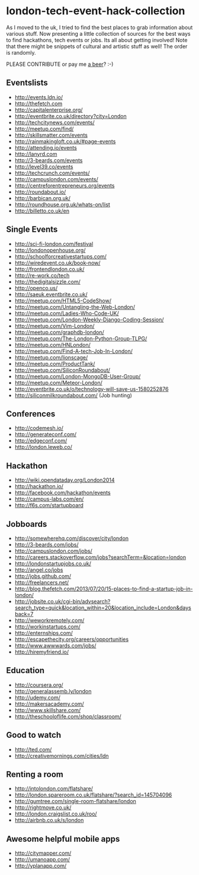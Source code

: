 london-tech-event-hack-collection
=================================

As I moved to the uk, I tried to find the best places to grab information about various stuff. Now presenting a little collection of sources for the best ways to find hackathons, tech events or jobs. Its all about getting involved! 
Note that there might be snippets of cultural and artistic stuff as well! The order is randomly.

PLEASE CONTRIBUTE or pay me [a beer](https://www.gittip.com/monbro/)? :-)

Eventslists
------------
* http://events.ldn.io/
* http://thefetch.com
* http://capitalenterprise.org/
* http://eventbrite.co.uk/directory?city=London
* http://techcitynews.com/events/
* http://meetup.com/find/
* http://skillsmatter.com/events
* http://rainmakingloft.co.uk/#page-events
* http://attending.io/events
* http://lanyrd.com
* http://3-beards.com/events
* http://level39.co/events
* http://techcrunch.com/events/
* http://campuslondon.com/events/
* http://centreforentrepreneurs.org/events
* http://roundabout.io/
* http://barbican.org.uk/
* http://roundhouse.org.uk/whats-on/list
* http://billetto.co.uk/en

Single Events
------------
* http://sci-fi-london.com/festival
* http://londonopenhouse.org/
* http://schoolforcreativestartups.com/
* http://wiredevent.co.uk/book-now/
* http://frontendlondon.co.uk/
* http://re-work.co/tech
* http://thedigitalsizzle.com/
* http://openco.us/
* http://saeuk.eventbrite.co.uk/
* http://meetup.com/HTML5-CodeShow/
* http://meetup.com/Untangling-the-Web-London/
* http://meetup.com/Ladies-Who-Code-UK/
* http://meetup.com/London-Weekly-Django-Coding-Session/
* http://meetup.com/Vim-London/
* http://meetup.com/graphdb-london/
* http://meetup.com/The-London-Python-Group-TLPG/
* http://meetup.com/HNLondon/
* http://meetup.com/Find-A-tech-Job-In-London/
* http://meetup.com/lionscage/
* http://meetup.com/ProductTank/
* http://meetup.com/SiliconRoundabout/
* http://meetup.com/London-MongoDB-User-Group/
* http://meetup.com/Meteor-London/
* http://eventbrite.co.uk/o/technology-will-save-us-1580252876
* http://siliconmilkroundabout.com/ (Job hunting)

Conferences
------------

* http://codemesh.io/
* http://generateconf.com/
* http://edgeconf.com/
* http://london.leweb.co/

Hackathon
------------

* http://wiki.opendataday.org/London2014
* http://hackathon.io/
* http://facebook.com/hackathon/events
* http://campus-labs.com/en/
* http://f6s.com/startupboard

Jobboards
------------
* http://somewherehq.com/discover/city/london
* http://3-beards.com/jobs/
* http://campuslondon.com/jobs/
* http://careers.stackoverflow.com/jobs?searchTerm=&location=london
* http://londonstartupjobs.co.uk/
* http://angel.co/jobs
* http://jobs.github.com/
* http://freelancers.net/
* http://blog.thefetch.com/2013/07/20/15-places-to-find-a-startup-job-in-london/
* http://jobsite.co.uk/cgi-bin/advsearch?search_type=quick&location_within=20&location_include=London&daysback=7
* http://weworkremotely.com/
* http://workinstartups.com/
* http://enternships.com/
* http://escapethecity.org/careers/opportunities
* http://www.awwwards.com/jobs/
* http://hiremyfriend.io/

Education
------------
* http://coursera.org/
* http://generalassemb.ly/london
* http://udemy.com/
* http://makersacademy.com/
* http://www.skillshare.com/
* http://theschooloflife.com/shop/classroom/

Good to watch
------------
* http://ted.com/
* http://creativemornings.com/cities/ldn

Renting a room
------------
* http://intolondon.com/flatshare/
* http://london.spareroom.co.uk/flatshare/?search_id=145704096
* http://gumtree.com/single-room-flatshare/london
* http://rightmove.co.uk/
* http://london.craigslist.co.uk/roo/
* http://airbnb.co.uk/s/london

Awesome helpful mobile apps
---------------------
* http://citymapper.com/
* http://umanoapp.com/
* http://yplanapp.com/

